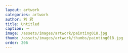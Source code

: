 ```yaml
---
layout: artwork
categories: artwork
author: 刘 君
title: Untitled
caption: ～
image: /assets/images/artwork/painting018.jpg
thumb: /assets/images/artwork/thumbs/painting018.jpg
order: 206
---
```

